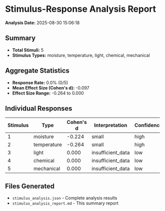 # Stimulus-Response Analysis Report

**Analysis Date:** 2025-08-30 15:06:18

## Summary

- **Total Stimuli:** 5
- **Stimulus Types:** moisture, temperature, light, chemical, mechanical

## Aggregate Statistics

- **Response Rate:** 0.0% (0/5)
- **Mean Effect Size (Cohen's d):** -0.097
- **Effect Size Range:** -0.264 to 0.000

## Individual Responses

| Stimulus | Type | Cohen's d | Interpretation | Confidence |
|----------|------|-----------|----------------|------------|
| 1 | moisture | -0.224 | small | high |
| 2 | temperature | -0.264 | small | high |
| 3 | light | 0.000 | insufficient_data | low |
| 4 | chemical | 0.000 | insufficient_data | low |
| 5 | mechanical | 0.000 | insufficient_data | low |

## Files Generated

- `stimulus_analysis.json` - Complete analysis results
- `stimulus_analysis_report.md` - This summary report
